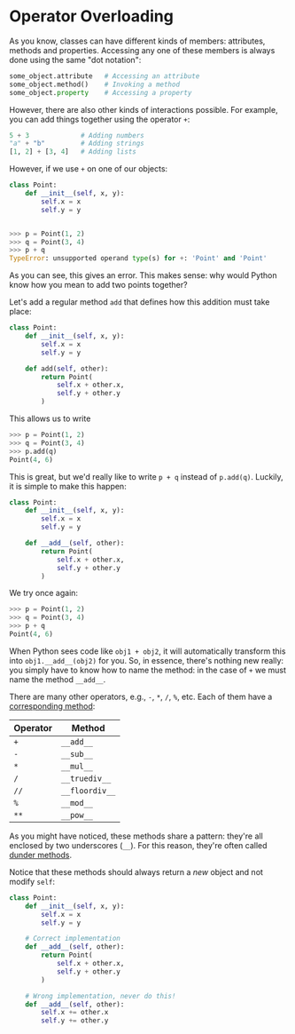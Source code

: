 # Operator Overloading

As you know, classes can have different kinds of members: attributes, methods and properties.
Accessing any one of these members is always done using the same "dot notation":

```python
some_object.attribute   # Accessing an attribute
some_object.method()    # Invoking a method
some_object.property    # Accessing a property
```

However, there are also other kinds of interactions possible.
For example, you can add things together using the operator `+`:

```python
5 + 3             # Adding numbers
"a" + "b"         # Adding strings
[1, 2] + [3, 4]   # Adding lists
```

However, if we use `+` on one of our objects:

```python
class Point:
    def __init__(self, x, y):
        self.x = x
        self.y = y


>>> p = Point(1, 2)
>>> q = Point(3, 4)
>>> p + q
TypeError: unsupported operand type(s) for +: 'Point' and 'Point'
```

As you can see, this gives an error.
This makes sense: why would Python know how you mean to add two points together?

Let's add a regular method `add` that defines how this addition must take place:

```python
class Point:
    def __init__(self, x, y):
        self.x = x
        self.y = y

    def add(self, other):
        return Point(
            self.x + other.x,
            self.y + other.y
        )
```

This allows us to write

```python
>>> p = Point(1, 2)
>>> q = Point(3, 4)
>>> p.add(q)
Point(4, 6)
```

This is great, but we'd really like to write `p + q` instead of `p.add(q)`.
Luckily, it is simple to make this happen:

```python
class Point:
    def __init__(self, x, y):
        self.x = x
        self.y = y

    def __add__(self, other):
        return Point(
            self.x + other.x,
            self.y + other.y
        )
```

We try once again:

```python
>>> p = Point(1, 2)
>>> q = Point(3, 4)
>>> p + q
Point(4, 6)
```

When Python sees code like `obj1 + obj2`, it will automatically transform this into `obj1.__add__(obj2)` for you.
So, in essence, there's nothing new really: you simply have to know how to name the method: in the case of `+` we must name the method `__add__`.

There are many other operators, e.g., `-`, `*`, `/`, `%`, etc.
Each of them have a [corresponding method](https://docs.python.org/3/reference/datamodel.html):

|Operator|Method|
|-|-|
| `+` | `__add__` |
| `-` | `__sub__` |
| `*` | `__mul__` |
| `/` | `__truediv__` |
| `//` | `__floordiv__` |
| `%` | `__mod__` |
| `**` | `__pow__` |

As you might have noticed, these methods share a pattern: they're all enclosed by two underscores (`__`).
For this reason, they're often called [dunder methods](https://wiki.python.org/moin/DunderAlias).

Notice that these methods should always return a _new_ object and not modify `self`:

```python
class Point:
    def __init__(self, x, y):
        self.x = x
        self.y = y

    # Correct implementation
    def __add__(self, other):
        return Point(
            self.x + other.x,
            self.y + other.y
        )

    # Wrong implementation, never do this!
    def __add__(self, other):
        self.x += other.x
        self.y += other.y
```
